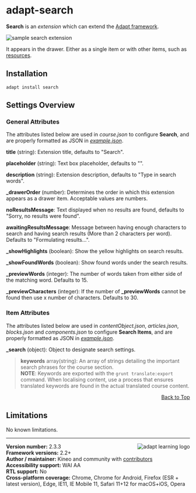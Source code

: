 # adapt-search  

**Search** is an *extension* which can extend the [Adapt framework](https://github.com/adaptlearning/adapt_framework). 

<img src="https://raw.githubusercontent.com/wiki/cgkineo/adapt-search/images/example.gif" alt="sample search extension">

It appears in the drawer. Either as a single item or with other items, such as [resources](https://github.com/adaptlearning/adapt-contrib-resources).  

## Installation

``adapt install search``


## Settings Overview


### General Attributes

The attributes listed below are used in *course.json* to configure **Search**, and are properly formatted as JSON in [*example.json*](https://github.com/cgkineo/adapt-search/blob/master/example.json). 


**title** (string): Extension title, defaults to "Search".

**placeholder** (string): Text box placeholder, defaults to "".

**description** (string): Extension description, defaults to "Type in search words".

**_drawerOrder** (number): Determines the order in which this extension appears as a drawer item. Acceptable values are numbers.

**noResultsMessage**: Text displayed when no results are found, defaults to "Sorry, no results were found".

**awaitingResultsMessage**: Message between having enough characters to search and having search results (More than 2 characters per word). Defaults to "Formulating results...".

**_showHighlights** (boolean): Show the yellow highlights on search results.
  
**_showFoundWords** (boolean): Show found words under the search results.  

**_previewWords** (integer): The number of words taken from either side of the matching word. Defaults to 15.

**_previewCharacters** (integer): If the number of **_previewWords** cannot be found then use x number of characters. Defaults to 30.


### Item Attributes


The attributes listed below are used in *contentObject.json*, *articles.json*, *blocks.json* and *components.json* to configure **Search Items**, and are properly formatted as JSON in [*example.json*](https://github.com/cgkineo/adapt-search/blob/master/example.json). 

**_search** (object): Object to designate search settings.  

>**keywords** array(string): An array of strings detailing the important search phrases for the course section.  
**NOTE**: Keywords are exported with the `grunt translate:export` command. When localising content, use a process that ensures translated keywords are found in the actual translated course content.

<div float align=right><a href="#top">Back to Top</a></div>

## Limitations

No known limitations.   


----------------------------
**Version number:**  2.3.3   <a href="https://community.adaptlearning.org/" target="_blank"><img src="https://github.com/adaptlearning/documentation/blob/master/04_wiki_assets/plug-ins/images/adapt-logo-mrgn-lft.jpg" alt="adapt learning logo" align="right"></a>  
**Framework versions:** 2.2+  
**Author / maintainer:** Kineo and community with [contributors](https://github.com/cgkineo/adapt-search/graphs/contributors)   
**Accessibility support:** WAI AA   
**RTL support:** No  
**Cross-platform coverage:** Chrome, Chrome for Android, Firefox (ESR + latest version), Edge, IE11, IE Mobile 11, Safari 11+12 for macOS+iOS, Opera     

